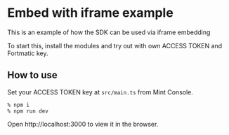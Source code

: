 # Embed with iframe example

This is an example of how the SDK can be used via iframe embedding

To start this, install the modules and try out with own ACCESS TOKEN and Fortmatic key.


## How to use

Set your ACCESS TOKEN key at `src/main.ts` from Mint Console.

```shell
% npm i
% npm run dev
```

Open http://localhost:3000 to view it in the browser.
